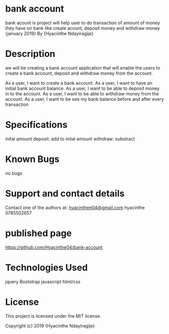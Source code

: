 # bank account
bank acount is project will help user to do transaction of amount of money they have on bank like create acount, deposit money and withdraw money 
 {january 2019} By {Hyacinthe Ndayiragije}

# Description
we will be creating a bank account application that will enable the users to create a bank account, deposit and withdraw money from the account.  

As a user, I want to create a bank account.
As a user, I want to have an initial bank account balance.
As a user, I want to be able to deposit money in to the account.
As a user, I want to be able to withdraw money from the account.
As a user, I want to be see my bank balance before and after every transaction 

# Specifications
inital amount
deposit: add to inital amount
withdraw: substract


# Known Bugs
no bugs

# Support and contact details
Contact one of the authors at: hyacinthen04@gmail.com
hyacinthe 0785502657

# published page
https://github.com/Hyacinthe04/bank-account

# Technologies Used
jquery Bootstrap javascript html/css

# License
This project is licensed under the MIT license.

Copyright (c) 2019 {Hyacinthe Ndayiragije}


